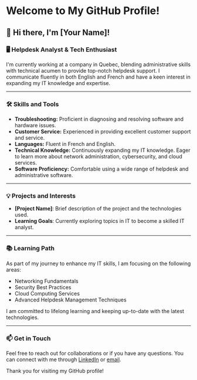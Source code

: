 # Welcome to My GitHub Profile!

## 👋 Hi there, I'm [Your Name]!

### 🖥️ Helpdesk Analyst & Tech Enthusiast

I'm currently working at a company in Quebec, blending administrative skills with technical acumen to provide top-notch helpdesk support. I communicate fluently in both English and French and have a keen interest in expanding my IT knowledge and expertise.

---

### 🛠️ Skills and Tools

- **Troubleshooting:** Proficient in diagnosing and resolving software and hardware issues.
- **Customer Service:** Experienced in providing excellent customer support and service.
- **Languages:** Fluent in French and English.
- **Technical Knowledge:** Continuously expanding my IT knowledge. Eager to learn more about network administration, cybersecurity, and cloud services.
- **Software Proficiency:** Comfortable using a wide range of helpdesk and administrative software.

---

### 💡 Projects and Interests

- **[Project Name]**: Brief description of the project and the technologies used.
- **Learning Goals**: Currently exploring topics in IT to become a skilled IT analyst.

---

### 📚 Learning Path

As part of my journey to enhance my IT skills, I am focusing on the following areas:

- Networking Fundamentals
- Security Best Practices
- Cloud Computing Services
- Advanced Helpdesk Management Techniques

I am committed to lifelong learning and keeping up-to-date with the latest technologies.

---

### 📫 Get in Touch

Feel free to reach out for collaborations or if you have any questions. You can connect with me through [LinkedIn](#) or [email](#).

Thank you for visiting my GitHub profile!


<!--
**ulen7/ulen7** is a ✨ _special_ ✨ repository because its `README.md` (this file) appears on your GitHub profile.

Here are some ideas to get you started:

- 🔭 I’m currently working on ...
- 🌱 I’m currently learning ...
- 👯 I’m looking to collaborate on ...
- 🤔 I’m looking for help with ...
- 💬 Ask me about ...
- 📫 How to reach me: ...
- 😄 Pronouns: ...
- ⚡ Fun fact: ...
-->
